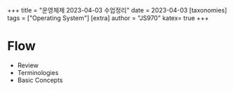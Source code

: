 +++
title = "운영체제 2023-04-03 수업정리"
date = 2023-04-03
[taxonomies]
tags = ["Operating System"]
[extra]
author = "JS970"
katex= true
+++
# Flow
- Review
- Terminologies
- Basic Concepts